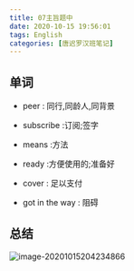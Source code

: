 ```yaml
---
title: 07主旨题中
date: 2020-10-15 19:56:01
tags: English
categories: [唐迟罗汉班笔记]
---
```


## 单词

- peer : 同行,同龄人,同背景

- subscribe :订阅;签字

- means :方法

  <!-- more -->

- ready :方便使用的;准备好

- cover : 足以支付

- got in the way : 阻碍



## 总结

![image-20201015204234866](http://pic.kiass.top//notesimage-20201015204234866.png)